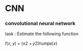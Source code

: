 # CNN
### convolutional neural network

task : Estimate the following function

  𝑓(𝑥, 𝑦) = (𝑥2 + 𝑦2)ℎ𝑢𝑚𝑝𝑠(𝑥)

